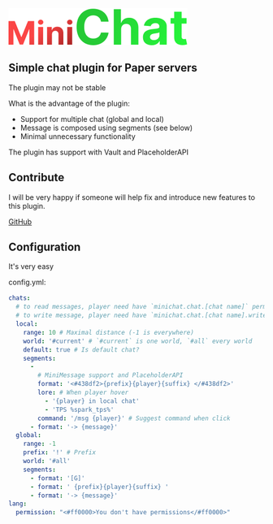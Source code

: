 ![](https://github.com/Laefye/MiniChat/blob/main/logo.png?raw=true)
## Simple chat plugin for Paper servers
The plugin may not be stable

What is the advantage of the plugin:
- Support for multiple chat (global and local)
- Message is composed using segments (see below)
- Minimal unnecessary functionality

The plugin has support with Vault and PlaceholderAPI

## Contribute

I will be very happy if someone will help fix and introduce new features to this plugin.

[GitHub](https://github.com/Laefye/MiniChat)

## Configuration

It's very easy

config.yml:
```yaml
chats:
  # to read messages, player need have `minichat.chat.[chat name]` permission
  # to write message, player need have `minichat.chat.[chat name].write` permisssion
  local:
    range: 10 # Maximal distance (-1 is everywhere)
    world: '#current' # `#current` is one world, `#all` every world
    default: true # Is default chat?
    segments:
      -
        # MiniMessage support and PlaceholderAPI
        format: '<#438df2>{prefix}{player}{suffix} </#438df2>'
        lore: # When player hover
          - '{player} in local chat'
          - 'TPS %spark_tps%'
        command: '/msg {player}' # Suggest command when click
      - format: '-> {message}'
  global:
    range: -1
    prefix: '!' # Prefix
    world: '#all'
    segments:
      - format: '[G]'
      - format: ' {prefix}{player}{suffix} '
      - format: '-> {message}'
lang:
  permission: "<#ff0000>You don't have permissions</#ff0000>"
```